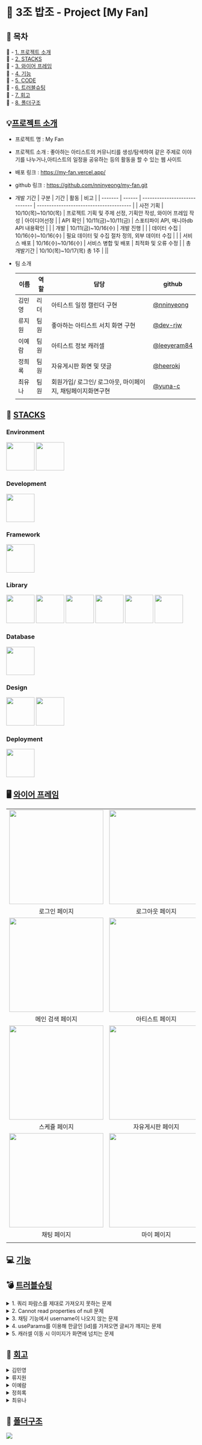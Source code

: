 # 🍚 3조 밥조 - Project [My Fan]

## 🔎 목차 <br>

🔗 - [1. 프로젝트 소개](#-프로젝트-및-팀-소개) <br>
🔗 - [2. STACKS](#-stacks) <br>
🔗 - [3. 와이어 프레임](#-와이어-프레임) <br>
🔗 - [4. 기능](#0기능) <br>
🔗 - [5. CODE](#-code) <br>
🔗 - [6. 트러블슈팅](#-트러블슈팅) <br>
🔗 - [7. 회고](#-회고) <br>
🔗 - [8. 폴더구조](#-폴더구조) <br>

## 💡[프로젝트 소개](#-목차)

- 프로젝트 명 : My Fan
- 프로젝트 소개 : 좋아하는 아티스트의 커뮤니티를 생성/탐색하여 같은 주제로 이야기를 나누거나,아티스트의 일정을 공유하는 등의 활동을 할 수 있는 웹 사이트
- 배포 링크 : https://my-fan.vercel.app/
- github 링크 : https://github.com/nninyeong/my-fan.git
- 개발 기간
  | 구분 | 기간 | 활동 | 비고 |
  | ------- | ------ | ----------------------------- | --------------------------------------- |
  | 사전 기획 | 10/10(목)~10/10(목) | 프로젝트 기획 및 주제 선정, 기획안 작성, 와이어 프레임 작성 | 아이디어선정 |
  | API 확인 | 10/11(금)~10/11(금) | 스포티파이 API, 매니아db API 내용확인 | |
  | 개발 | 10/11(금)~10/16(수) | 개발 진행 | |
  | 데이터 수집 | 10/16(수)~10/16(수) | 필요 데이터 및 수집 절차 정의, 외부 데이터 수집 | |
  | 서비스 배포 | 10/16(수)~10/16(수) | 서비스 병합 및 배포 | 최적화 및 오류 수정 |
  | 총 개발기간 | 10/10(목)~10/17(목) 총 1주 |
  ||
  <br>

- 팀 소개
  <br>

  | 이름   | 역할 | 담당                                                       | github                                       |
  | ------ | ---- | ---------------------------------------------------------- | -------------------------------------------- |
  | 김민영 | 리더 | 아티스트 일정 캘린더 구현                                  | [@nninyeong](https://github.com/nninyeong)   |
  | 류지원 | 팀원 | 좋아하는 아티스트 서치 화면 구현                           | [@dev-rjw](https://github.com/dev-rjw)       |
  | 이예람 | 팀원 | 아티스트 정보 캐러셀                                       | [@leeyeram84](https://github.com/leeyeram84) |
  | 정희록 | 팀원 | 자유게시판 화면 및 댓글                                    | [@heerokj](https://github.com/heerokj)       |
  | 최유나 | 팀원 | 회원가입/ 로그인/ 로그아웃, 마이페이지, 채팅페이지화면구현 | [@yuna-c](https://github.com/yuna-c)         |
  |        |

## 📝 [STACKS](#-목차)

### Environment

<img src="https://cdn.discordapp.com/attachments/1244516648866680885/1296270234738622514/028d05365b74dcd5.jpg?ex=6711ad3b&is=67105bbb&hm=3440899fcb9d993226acee8859bb5d9b1302e92296721d0d1c22bb50a6bc25bc&" width="75"  />
<img src="https://media.discordapp.net/attachments/1244516648866680885/1296270246180818994/0ffc8c39ad4929ba.jpg?ex=6711ad3e&is=67105bbe&hm=d3444ef8c7b90c64c07218c5b1f4c347ee47bc4ebf4af6931ae0bda4e47a6d1e&=&format=webp&width=1600&height=430" width="75"  /> <br>

### Development

<img src="https://media.discordapp.net/attachments/1244516648866680885/1296270236089188362/c88e68fe854b5c70.jpg?ex=6711ad3b&is=67105bbb&hm=37d55623749ceef36b658688ed93ea8cb31680342dec2c4842836b2af7227890&=&format=webp&width=1600&height=430" width="75"  /> <br>

### Framework

<img src="https://media.discordapp.net/attachments/1244516648866680885/1296270246507843624/2eac7234ece1c139.jpg?ex=6711ad3e&is=67105bbe&hm=aa31d6b5ef9d223f8a6ae0cdde9ca56bfa921a348c2ed06de4c17e66646e4380&=&format=webp&width=1600&height=430" width="75"  /> <br>

### Library

<img src="https://media.discordapp.net/attachments/1244516648866680885/1296270235422294026/f1962a453d61508e.jpg?ex=6711ad3b&is=67105bbb&hm=7f6ffdd7abdf465fcf1c8cadcec3fbd958c414d073ace0a8372866d5abf9e1f4&=&format=webp&width=1600&height=430" width="75"  />
<img src="https://media.discordapp.net/attachments/1244516648866680885/1296270235615100988/f1079bbcb87b2fcc.jpg?ex=6711ad3b&is=67105bbb&hm=b6d10aafff742ea906c1f25966645b7be87c0794aa85fc36ca5ede070870e54f&=&format=webp&width=1600&height=430" width="75"  />
<img src="https://media.discordapp.net/attachments/1244516648866680885/1296270235875151873/b1cc7126dd034d43.jpg?ex=6711ad3b&is=67105bbb&hm=7181d0fbbcd75f95b0ab5f94010ad40b08607953eb53963bf667268686c27374&=&format=webp&width=1600&height=430" width="75"  />
<img src="https://media.discordapp.net/attachments/1244516648866680885/1296270236500234260/cb73f3ae988acdb2.jpg?ex=6711ad3b&is=67105bbb&hm=2757466f365cd69cf85d74bc632dfd31ee77d7ac1db2ec8697bcb70c72991483&=&format=webp&width=1600&height=430" width="75"  />
<img src="https://media.discordapp.net/attachments/1244516648866680885/1296270247070007436/475d2a0a4bea8fd3.jpg?ex=6711ad3e&is=67105bbe&hm=217c40b2c864710f2e3508743b1004ab0088e37fd8798e9f06eb788221251240&=&format=webp&width=1600&height=430" width="75" />
<img src="https://media.discordapp.net/attachments/1244516648866680885/1296270246797246579/b53048ab6abd874d.jpg?ex=6711ad3e&is=67105bbe&hm=dd829b2b26ea4caa9c01f0507b2a8602f2195fc7196dc4e59432e80059211c84&=&format=webp&width=1600&height=430" width="75" />

### Database

<img src="https://media.discordapp.net/attachments/1244516648866680885/1296270235208515635/4e45dde4137ddef3.jpg?ex=6711ad3b&is=67105bbb&hm=bba522d73c99cd1d0ba2c354bdc096369267b2603d44fe31318edd8266aba2b2&=&format=webp&width=1600&height=430" width="75"  /><br>

### Design

<img src="https://media.discordapp.net/attachments/1244516648866680885/1296270234994479104/31086fea9feb092c.jpg?ex=6711ad3b&is=67105bbb&hm=4c55788a6385a048effd2b0303d8da8be33709c2aa96da2280f6630380e03538&=&format=webp&width=1600&height=430" width="75" />
<img src="https://media.discordapp.net/attachments/1244516648866680885/1296270236898824243/f7f7f25c3aa3d108.jpg?ex=6711ad3c&is=67105bbc&hm=2e797fc445cdcea3f0ca93d19a4fa72c9c796d90bcf80af83170629ccf13e44e&=&format=webp&width=1600&height=430" width="75" />
<br>

### Deployment

<img src="https://media.discordapp.net/attachments/1244516648866680885/1296270237175517214/148c03fe0250153f.jpg?ex=6711ad3c&is=67105bbc&hm=31342724b0c6c374a103a3f0d14b44069eb9651dcec57fb7233b21de3991f8a0&=&format=webp&width=1600&height=430" width="75" />

## 🖥 [와이어 프레임](#-목차)

|                                                                                                                                                                                                                                                                      |                                                                                                                                                                                                                                                                      |
| -------------------------------------------------------------------------------------------------------------------------------------------------------------------------------------------------------------------------------------------------------------------- | -------------------------------------------------------------------------------------------------------------------------------------------------------------------------------------------------------------------------------------------------------------------- |
| <img src="https://media.discordapp.net/attachments/1244516648866680885/1296300212750647369/image.png?ex=6711c926&is=671077a6&hm=d73ed9fb2f5656fadbc6e41a9d26751cb4091e9e1de9e3b644335aea22852af0&=&format=webp&quality=lossless&width=2160&height=1038" width="250"> | <img src="https://media.discordapp.net/attachments/1244516648866680885/1296300213178470481/image.png?ex=6711c926&is=671077a6&hm=b0ed5e7784f04c98ef2a4feddf37dd222ddfbb7bfa765a48d1b4f01984229c93&=&format=webp&quality=lossless&width=2160&height=1038" width="250"> |
| <center>로그인 페이지                                                                                                                                                                                                                                                | <center>로그아웃 페이지                                                                                                                                                                                                                                              |
| <img src="https://media.discordapp.net/attachments/1244516648866680885/1296300210569613323/image.png?ex=6711c926&is=671077a6&hm=d6b969f6cccc5b19432468a1cfa121c04fab239bcb08c09b1021afc10e6053fc&=&format=webp&quality=lossless&width=2160&height=1038" width="250"> | <img src="https://media.discordapp.net/attachments/1244516648866680885/1296300211093766195/image.png?ex=6711c926&is=671077a6&hm=14bdd415e99d8667a218532d369476f8f01318a7acea3964fae65f6ba4d7b7c7&=&format=webp&quality=lossless&width=2160&height=1038" width="250"> |
| <center>메인 검색 페이지                                                                                                                                                                                                                                             | <center>아티스트 페이지                                                                                                                                                                                                                                              |
| <img src="https://media.discordapp.net/attachments/1244516648866680885/1296300211626315866/image.png?ex=6711c926&is=671077a6&hm=ce1e17f01b7e33d923a3e1493862a482b4eab4aaecb35ab950f8dd6543e44fcc&=&format=webp&quality=lossless&width=2160&height=1038" width="250"> | <img src="" width="250">                                                                                                                                                                                                                                             |
| <center>스케쥴 페이지                                                                                                                                                                                                                                                | <center>자유게시판 페이지                                                                                                                                                                                                                                            |
| <img src="https://media.discordapp.net/attachments/1244516648866680885/1296300212394004611/image.png?ex=6711c926&is=671077a6&hm=e4a9498ee052d5054eea25b367788e1b309226d01ba5f28d466ba0a6ec784df3&=&format=webp&quality=lossless&width=2160&height=1038" width="250"> | <img src="https://media.discordapp.net/attachments/1244516648866680885/1296300212058456105/image.png?ex=6711c926&is=671077a6&hm=513eb6210d19d166d901eb45cfa587291093165f5fd44952a060cd3cb792e93f&=&format=webp&quality=lossless&width=2160&height=1038" width="250"> |
| <center>채팅 페이지                                                                                                                                                                                                                                                  | <center>마이 페이지                                                                                                                                                                                                                                                  |
|                                                                                                                                                                                                                                                                      |

## 💻 [기능](#-목차)

## 💣 [트러블슈팅](#-목차)

<details>
<summary>1. 쿼리 파람스를 제대로 가져오지 못하는 문제</summary>

```tsx
const url = new URL(req.url);
const name = url.searchParams.get('name');
```

</details>

<details>

<summary>2. Cannot read properties of null 문제</summary>

```tsx
 Unhandled Runtime Error TypeError: Cannot read properties of null (reading 'default')
null 객체에서 default 속성을 읽으려고 할 때 발생하는 문제로, 주로 next/image 컴포넌트에서 이미지 속성(props)을 처리할 때 발생하는데 src 속성에 전달되는 이미지 경로 또는 관련 변수가 null이거나 타입이 바르게 설정되지 않았기 때문에 발생하는 에러이다

<Image
src={message.users?.avatar_url!}
alt={message.users?.display_name || username ||'' }
 width={40}
height={40}
className='rounded-full ring-2'
/>
src={message.users?.avatar_url!} 부분에서 avatar_url이 null이거나 undefined일 때, Next.js의 next/image 컴포넌트는 src 속성이 필수적이므로 오류가 발생하여... 하루종일 찾다가 하나하나 찾아보고 발견했다.
특히 !연산자는 ts에서 null이나 undefined가 없다고 강제하는 연산자이지만, 실제로 값이 null이면 런타임에서 문제가 발생할 수 있었는데 찾는데 하루종일 걸렸다. 이것 때문에 로그인 후 채팅 페이지 안 열림
```

</details>

<details>
<summary>3. 채팅 기능에서 username이 나오지 않는 문제</summary>

```tsx
채팅 기능을 만들면서 메시지를 상태에 추가할 때, username이 나오지 않는 문제가 발생하였다.. 소셜로그인을 먼저 진행한 후 회원가입 페이지를 만들어 생긴 이슈. 메시지를 전송할 때, 사용자 정보가 바르게 상태에 반영되지 않아 사용자 이름이 누락되는 상황이 발생하였는데
스프레드 오퍼레이터를 사용하여, user 객체의 **메타데이터(user_metadata)**를 메시지에 추가했다.  즉, 사용자 객체의 모든 정보를 메시지에 포함 시켜, 누락된 사용자 이름이 올바르게 상태에 반영하는 것이다. 찾기 어려웠던 이유는 아마 낙관적 업데이트를 먼저 진행하면서 수정을 한 상태여서 찾기가 더욱 용이하지 않았던 것 같다.

이번에 낙관적 업데이트를 처음으로 써 보았는데 클라이언트 측에서 데이터를 업데이트 한 후 서버에 보내는 방식이어서 그런지 서버 응답이 실패 했을 때 데이터가 일치하지 않으면 찾아내기 더욱 힘들었다.
```

</details>

<details>
<summary>4. useParams를 이용해 한글인 [id]를 가져오면 글씨가 깨지는 문제</summary>

```tsx
자바스크립트 디코딩 함수인 decodeURIComponent()를 이용하여 별도 처리
const { id } = useParams();

  // id가 문자열일 때만 decodeURIComponent를 호출
  const urlId = Array.isArray(id) ? id[0] : id ? decodeURIComponent(id) : '';
```

</details>

<details>
<summary>5. 캐러셀 이동 시 이미지가 화면에 넘치는 문제</summary>

```tsx
캐러셀에 나타낼 이미지 수를 담는 변수와 불러온 이미지 수의 값을 계산해 min과 max를 계산하고 이를 handlePrev,handleNext 함수를 사용해 이미지 제어

const itemsPerView = 7; // 한 번에 보이는 이미지 수

// 캐러셀 이동 및 마지막 이미지에서 멈춤
  const handleNext = () => {
    setCurrentIndex((prev) => Math.min(prev + 1, images.length - itemsPerView));
  };

  // 클릭한 캐러셀 이미지로 큰 이미지 변경하는 함수
  const handleImageClick = (index: number) => {
    setLargeImageSrc(images[index]); // 클릭한 이미지로 큰 이미지 변경
  };
```

</details>

## 📌 [회고](#목차)

<details>
<summary>김민영</summary>

- 프로젝트 결과물에 대한 완성도 평가
  (8점) 전체적으로 필요한 기능들을 잘 구현했지만 예외상황에대한 대응이 조금 부족했던 것 같다
- 잘 한 부분과 아쉬운 점
  (잘 한 부분) 일정관리를 유동적으로 잘 했다
  (아쉬운 부분) 더 적극적으로 일을 나눠서 계획한 내용을 모두 완수할 수 있었으면 좋았을 것 같다!
- 느낀점
  next를 이용한 첫 팀 프로젝트였다. 개인 프로젝트때보다 이해도가 올라간 것 같지만 사용하는 도구를 얼마나 이해하고 활용하는 건지 중요하다고 생각이 들었다. 타입스크립트와 next.js를 더 공부해서 잘 활용하고 싶다!
- 개선해야 할 점
프로젝트에 반응형 ui를 적용하고 예외처리를 좀 더 추가하고 싶다!
</details>

<details>
<summary>류지원</summary>

- 프로젝트 결과물에 대한 완성도 평가
  (8점) 실력이 부족하여 많이 참여를 하지 못한 것 같다
- 잘 한 부분과 아쉬운 점
  (잘 한 부분) 일단 내가 맡은 메인 화면은 완성시킨 점 <br>
  (아쉬운 부분) 원래 맡았던 로그인/회원가입을 완성시키지 못한 점
- 느낀점
  Next.js와 TypeScript에 진 것 같은 느낌이 든다... 다음에는 이겨야헸다
- 개선해야 할 점
음악 API를 더 신중하게 고르거나 DB를 더 빵빵하게 채웠어야 했을 것 같다
</details>

<details>
<summary>이예람</summary>

- 프로젝트 결과물에 대한 완성도 평가
  (7점) 처음 기획했던 구현 기능 중 일부를 구현하지 못했다
- 잘 한 부분과 아쉬운 점
  (잘 한 부분) 캐러셀을 라이브러리를 사용하지 않고 구현<br>
  (아쉬운 부분) 개인적으로 컨디션이 좋지 않아 제대로 집중하지 못해 처음 맡은 기능을 모두 구현하지 못한 점
- 느낀점
  컨디션 관리가 중요하다는걸 깨달았다. 잦은 컨디션 난조로 제대로 집중을 하지 못해 팀원들에게 민폐를 끼친것같아 죄송하다
- 개선해야 할 점
컴포넌트 분리
</details>

<details>
<summary>정희록</summary>

- 프로젝트 결과물에 대한 완성도 평가
  (7점) 실력이 부족한 거 같아서 최적화 등에 신경 쓸 겨를 없이 기능 구현하기에 급급한 것 같다
- 잘 한 부분과 아쉬운 점
  (잘 한 부분) 하고 싶었던 기능을 해볼 수 있어서 좋았다<br>
  (아쉬운 부분) 도전 기능을 구현하지 못해서 아쉽다
- 느낀점
  부족한 점이 많이 보였고 취업 전 새로운 기능을 넣어서 구현해보고 싶다 끝까지 열심히 해주신 팀원들 감사합니당
- 개선해야 할 점
내 코드를 클린하게 작성하고 싶고 컴포넌트 분리 및 텐스텍 쿼리 활용하여 개선해보고 싶다
</details>

<details>
<summary>최유나</summary>

- 프로젝트 결과물에 대한 완성도 평가
  (3점) 실력이 부족하여 많이 참여를 못하고 만들고 보니 이상한 로직이 한둘이 아니다.
- 잘 한 부분과 아쉬운 점
  (잘 한 부분) 다들 잘하던 못하던 독려해주시는 모습이 보기 좋았다 <br>
  (아쉬운 부분) 조금 더 일찍 시작(내가) 했더라면 완성도가 높지 않았을까 하는 아쉬움
- 느낀점
  역시 멀었다
- 개선해야 할 점
전체적으로 내용이 많이 없어서 API를 가져와 뿌려주는 작업부터 다시 시작해야 할 것 같고 미들웨어에서 세션을 받아오는 것 부터 인증인가부터 다시 시작해야 할 것 같다
</details>

## 📝 [폴더구조](#-목차)

<img src="https://media.discordapp.net/attachments/1244516648866680885/1296297014044393503/image.png?ex=6711c62c&is=671074ac&hm=83e3ce76767d4173237e567d47e4cd304363d64bbf884051e53b3d45c7b34775&=&format=webp&quality=lossless&width=1000&height=1064">
